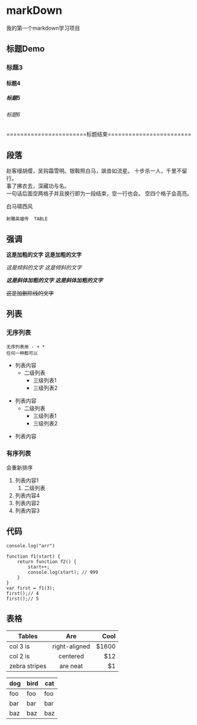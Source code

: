 # markDown

我的第一个markdown学习项目

## 标题Demo

### 标题3

#### 标题4

##### 标题5

###### 标题6

=======================标题结束========================

## 段落

赵客缦胡缨，吴钩霜雪明。银鞍照白马，飒沓如流星。
十步杀一人，千里不留行。  
事了拂衣去，深藏功与名。  
一句话后面空两格子并且换行即为一段结束，空一行也会。 空四个格子会高亮。

白马啸西风  

    射雕英雄传  TABLE

## 强调

**这是加粗的文字** __这是加粗的文字__

*这是倾斜的文字* _这是倾斜的文字_

***这是斜体加粗的文字***  ___这是斜体加粗的文字___

~~这是加删除线的文字~~

## 列表

### 无序列表

    无序列表用 - + *  
    任何一种都可以

- 列表内容
  - 二级列表
    - 三级列表1
    - 三级列表2

+ 列表内容
  + 二级列表
    + 三级列表1
    + 三级列表2

* 列表内容

### 有序列表
 会重新排序
1. 列表内容1
    1. 二级列表
4. 列表内容4
2. 列表内容2 
3. 列表内容3 


## 代码

`console.log("arr")`

```
function f1(start) {
    return function f2() {
        start++;
        console.log(start); // 999
    }
}
var first = f1(3);
first();// 4
first();// 5
```

## 表格

| Tables        | Are           | Cool  |
| ------------- |:-------------:| -----:|
| col 3 is      | right-aligned | $1600 |
| col 2 is      | centered      |   $12 |
| zebra stripes | are neat      |    $1 |

dog | bird | cat
----|------|----
foo | foo  | foo
bar | bar  | bar
baz | baz  | baz